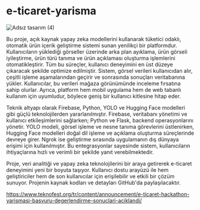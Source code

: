 # e-ticaret-yarisma
![Adsız tasarım (4)](https://github.com/user-attachments/assets/7d6fd933-1b95-44ae-be95-a84cdf6c444a)

Bu proje, açık kaynak yapay zeka modellerini kullanarak tüketici odaklı, otomatik ürün içerik geliştirme sistemi sunan yenilikçi bir platformdur. Kullanıcıların yüklediği görseller üzerinde arka plan ayıklama, ürün görseli iyileştirme, ürün türü tanıma ve ürün açıklaması oluşturma işlemlerini otomatikleştirir. Tüm bu süreçler, kullanıcı deneyimini en üst düzeye çıkaracak şekilde optimize edilmiştir. Sistem, görsel verileri kullanıcıdan alır, çeşitli işleme aşamalarından geçirir ve sonrasında sonuçları veritabanına yükler. Kullanıcılar, bu verileri mağaza görünümünde inceleme fırsatına sahip olurlar. Ayrıca, platform hem mobil uygulama hem de web tabanlı kullanım için uyumludur, böylece geniş bir kullanıcı kitlesine hitap eder.

Teknik altyapı olarak Firebase, Python, YOLO ve Hugging Face modelleri gibi güçlü teknolojilerden yararlanılmıştır. Firebase, veritabanı yönetimi ve kullanıcı etkileşimlerini sağlarken; Python ve Flask, backend operasyonlarını yönetir. YOLO modeli, görsel işleme ve nesne tanıma görevlerini üstlenirken, Hugging Face modelleri doğal dil işleme ve açıklama oluşturma süreçlerinde devreye girer. Ngrok ise geliştirme sırasında uygulamanın dış dünyaya erişimi için kullanılmıştır. Bu entegrasyonlar sayesinde sistem, kullanıcıların ihtiyaçlarına hızlı ve verimli bir şekilde yanıt verebilmektedir.

Proje, veri analitiği ve yapay zeka teknolojilerini bir araya getirerek e-ticaret deneyimini yeni bir boyuta taşıyor. Kullanıcı dostu arayüzü ile hem geliştiriciler hem de son kullanıcılar için erişilebilir ve etkili bir çözüm sunuyor. Projenin kaynak kodları ve detayları GitHub'da paylaşılacaktır.

https://www.teknofest.org/tr/content/announcement/e-ticaret-hackathon-yarismasi-basvuru-degerlendirme-sonuclari-aciklandi/ 
